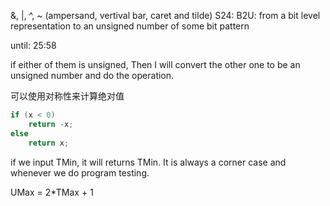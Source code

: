 
&, |, ^, ~ (ampersand, vertival bar, caret and tilde)
S24: B2U: from a bit level representation to an unsigned number of some bit pattern

until: 25:58

<!-- Then I'll treat themn as a signed case,  -->
if either of them is unsigned, Then I will convert the other one to be an unsigned number and do the operation.

可以使用对称性来计算绝对值

```c
if (x < 0)
    return -x;
else
    return x;
```
if we input TMin, it will returns TMin.
It is always a corner case and whenever we do program testing.

UMax = 2*TMax + 1